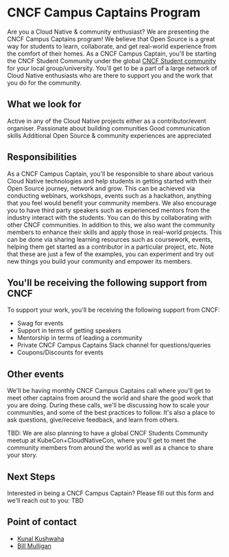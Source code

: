 # CNCF Campus Captains Program

Are you a Cloud Native & community enthusiast? We are presenting the CNCF Campus Captains program! We believe that Open Source is a great way for students to learn, collaborate, and get real-world experience from the comfort of their homes. As a CNCF Campus Captain, you'll be starting the CNCF Student Community under the global [CNCF Student community](https://community.cncf.io/cloud-native-students/) for your local group/university. You'll get to be a part of a large network of Cloud Native enthusiasts who are there to support you and the work that you do for the community. 

## What we look for
Active in any of the Cloud Native projects either as a contributor/event organiser.
Passionate about building communities
Good communication skills
Additional Open Source & community experiences are appreciated


## Responsibilities

As a CNCF Campus Captain, you'll be responsible to share about various Cloud Native technologies and help students in getting started with their Open Source journey, network and grow. This can be achieved via conducting webinars, workshops, events such as a hackathon, anything that you feel would benefit your community members.
We also encourage you to have third party speakers such as experienced mentors from the industry interact with the students. You can do this by collaborating with other CNCF communities. 
In addition to this, we also want the community members to enhance their skills and apply those in real-world projects. This can be done via sharing learning resources such as coursework, events, helping them get started as a contributor in a particular project, etc.
Note that these are just a few of the examples, you can experiment and try out new things you build your community and empower its members.

## You'll be receiving the following support from CNCF
To support your work, you'll be receiving the following support from CNCF:
- Swag for events
- Support in terms of getting speakers
- Mentorship in terms of leading a community
- Private CNCF Campus Captains Slack channel for questions/queries
- Coupons/Discounts for events

## Other events
We'll be having monthly CNCF Campus Captains call where you'll get to meet other captains from around the world and share the good work that you are doing. During these calls, we'll be discussing how to scale your communities, and some of the best practices to follow. It's also a place to ask questions, give/receive feedback, and learn from others.

TBD: We are also planning to have a global CNCF Students Community meetup at KubeCon+CloudNativeCon, where you'll get to meet the community members from around the world as well as a chance to share your story.

## Next Steps
Interested in being a CNCF Campus Captain? Please fill out this form and we'll reach out to you: TBD

## Point of contact
- [Kunal Kushwaha](kunalkushwaha453@gmail.com)
- [Bill Mulligan](bmulligan@linuxfoundation.org)